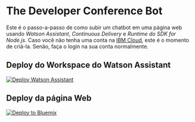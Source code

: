 # The Developer Conference Bot

Este é o passo-a-passo de como subir um chatbot em uma página web usando *Watson Assistant*, *Continuous Delivery* e *Runtime do SDK for Node.js*. Caso você não tenha uma conta na [IBM Cloud](https://bluemix.net), este é o momento de criá-la. Senão, faça o login na sua conta normalmente.

## Deploy do Workspace do Watson Assistant

[![Deploy Watson Assistant](https://bluemix.net/deploy/button.png)](https://console.bluemix.net/devops/setup/deploy?repository=https://github.com/victorshinya/chatbot-deployer&chatbotName=Chatbot&chatbotWorkspaceURL=https://github.com/victorshinya/chatbot-deployer/raw/master/data/workspace.json)

<!-- ![Deploy Watson Assistant Workspace](https://github.com/ibm-code-br/tdc-bot/raw/master/print/tutorial-chatbot-01.png)

![Manage Watson Assistant Workspace](https://github.com/ibm-code-br/tdc-bot/raw/master/print/tutorial-chatbot-02.png)

![Dashboard Bot Asset Exchange Workspaces](https://github.com/ibm-code-br/tdc-bot/raw/master/print/tutorial-chatbot-03.png)

Dentro do Toolkit do Watson Assistant criado, devemos pegar as credenciais da API. Siga as passos abaixo

![Launch Tool](https://github.com/ibm-code-br/tdc-bot/raw/master/print/tutorial-chatbot-04.png)

![Watson Assistant Toolkit](https://github.com/ibm-code-br/tdc-bot/raw/master/print/tutorial-chatbot-05.png)

![Workspaces](https://github.com/ibm-code-br/tdc-bot/raw/master/print/tutorial-chatbot-06.png) -->

## Deploy da página Web

[![Deploy to Bluemix](https://bluemix.net/deploy/button.png)](https://bluemix.net/deploy?repository=https://github.com/victorshinya/pizza)

<!-- ![Deploy Web Page](https://github.com/ibm-code-br/tdc-bot/raw/master/print/tutorial-chatbot-07.png)

![Deploy](https://github.com/ibm-code-br/tdc-bot/raw/master/print/tutorial-chatbot-08.png)

![Toolchain](https://github.com/ibm-code-br/tdc-bot/raw/master/print/tutorial-chatbot-09.png)

![Eclipse Orion Web IDE](https://github.com/ibm-code-br/tdc-bot/raw/master/print/tutorial-chatbot-10.png)

![Configuração de Ativação](https://github.com/ibm-code-br/tdc-bot/raw/master/print/tutorial-chatbot-11.png)

![Botão Play e Abrir página Web](https://github.com/ibm-code-br/tdc-bot/raw/master/print/tutorial-chatbot-12.png)

![Seu BOT](https://github.com/ibm-code-br/tdc-bot/raw/master/print/tutorial-chatbot-13.png) -->
